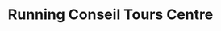 ---
title: "Running Conseil Tours Centre"
url: /tours/running-conseil-tours-centre/
shop: sports
---